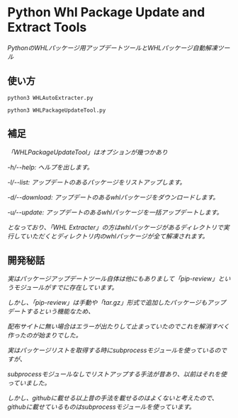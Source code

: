 ﻿# Python Whl Package Update and Extract Tools
*PythonのWHLパッケージ用アップデートツールとWHLパッケージ自動解凍ツール*

## 使い方
`python3 WHLAutoExtracter.py`

`python3 WHLPackageUpdateTool.py`

## 補足
*「WHLPackageUpdateTool」はオプションが幾つかあり*

*-h/--help: ヘルプを出します。*

*-l/--list: アップデートのあるパッケージをリストアップします。*

*-d/--download: アップデートのあるwhlパッケージをダウンロードします。*

*-u/--update: アップデートのあるwhlパッケージを一括アップデートします。*

*となっており、「WHL Extracter」の方はwhlパッケージがあるディレクトリで実行していただくとディレクトリ内のwhlパッケージが全て解凍されます。*

## 開発秘話
*実はパッケージアップデートツール自体は他にもありまして「pip-review」というモジュールがすでに存在しています。*

*しかし、「pip-review」は手動や「tar.gz」形式で追加したパッケージもアップデートするという機能なため、*

*配布サイトに無い場合はエラーが出たりして止まっていたのでこれを解消すべく作ったのが始まりでした。*

*実はパッケージリストを取得する時にsubprocessモジュールを使っているのですが、*

*subprocessモジュールなしでリストアップする手法が昔あり、以前はそれを使っていました。*

*しかし、githubに載せる以上昔の手法を載せるのはよくないと考えたので、githubに載せているものはsubprocessモジュールを使っています。*
